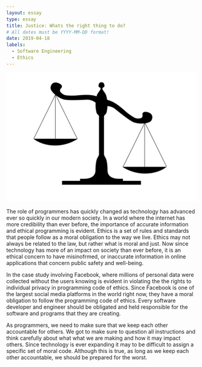 ```yaml
---
layout: essay
type: essay
title: Justice: Whats the right thing to do?
# All dates must be YYYY-MM-DD format!
date: 2019-04-18
labels:
  - Software Engineering
  - Ethics
---
```


<img class="ui tiny left circular floated image" src="../images/ethics.jpg">

The role of programmers has quickly changed as technology has advanced ever so quickly in our modern society. In a world where the internet has more credibility than ever before, the importance of accurate information and ethical programming is evident. Ethics is a set of rules and standards that people follow as a moral obligation to the way we live. Ethics may not always be related to the law, but rather what is moral and just. Now since technology has more of an impact on society than ever before, it is an ethical concern to have misinofrmed, or inaccurate information in online applications that concern public safety and well-being. 

In the case study involving Facebook, where millions of personal data were collected without the users knowing is evident in violating the the rights to individual privacy in programming code of ethics. Since Facebook is one of the largest social media platforms in the world right now, they have a moral obligation to follow the programming code of ethics. Every software developer and engineer should be obligated and held responsible for the software and programs that they are creating. 

As programmers, we need to make sure that we keep each other accountable for others. We got to make sure to question all instructions and think carefully about what what we are making and how it may impact others. Since technology is ever expanding it may to be difficult to assign a specific set of moral code. Although this is true, as long as we keep each other accountable, we should be prepared for the worst. 

